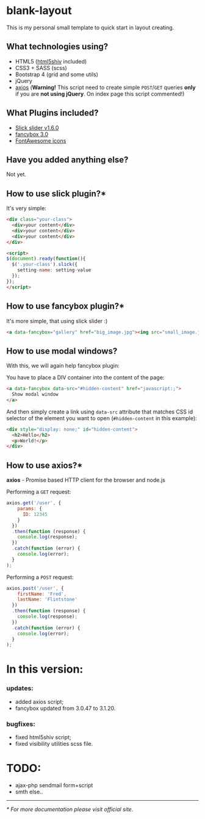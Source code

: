 # blank-layout
This is my personal small template to quick start in layout creating.

## What technologies using?
- HTML5 ([html5shiv](https://github.com/afarkas/html5shiv) included)
- CSS3 + SASS (scss)
- Bootstrap 4 (grid and some utils)
- jQuery
- [axios](https://www.npmjs.com/package/axios) (**Warning!** This script need to create simple `POST`/`GET` queries **only** if you are **not using jQuery**. On index page this script commented!)

## What Plugins included?
- [Slick slider v1.6.0](http://kenwheeler.github.io/slick/)
- [fancybox 3.0](http://fancyapps.com/fancybox/3/)
- [FontAwesome icons](http://fontawesome.io)

## Have you added anything else?
Not yet.

## How to use slick plugin?*
It's very simple:
```html
<div class="your-class">
  <div>your content</div>
  <div>your content</div>
  <div>your content</div>
</div>

<script>
$(document).ready(function(){
  $('.your-class').slick({
    setting-name: setting-value
  });
});
</script>
```

## How to use fancybox plugin?*
It's more simple, that using slick slider :)
```html
<a data-fancybox="gallery" href="big_image.jpg"><img src="small_image.jpg"></a>
```

## How to use modal windows?

With this, we will again help fancybox plugin:

You have to place a DIV container into the content of the page:
```html
<a data-fancybox data-src="#hidden-content" href="javascript:;">
  Show modal window
</a>
```

And then simply create a link using `data-src` attribute that matches CSS id selector of the element you want to open (`#hidden-content` in this example):
```html
<div style="display: none;" id="hidden-content">
  <h2>Hello</h2>
  <p>World!</p>
</div>
```

## How to use axios?*
**axios** - Promise based HTTP client for the browser and node.js

Performing a `GET` request:
```javascript
axios.get('/user', {
    params: {
      ID: 12345
    }
  })
  .then(function (response) {
    console.log(response);
  })
  .catch(function (error) {
    console.log(error);
  }
);
```
Performing a `POST` request:
```javascript
axios.post('/user', {
    firstName: 'Fred',
    lastName: 'Flintstone'
  })
  .then(function (response) {
    console.log(response);
  })
  .catch(function (error) {
    console.log(error);
  }
);
```



# In this version:
### updates:
- added axios script;
- fancybox updated from 3.0.47 to 3.1.20.

### bugfixes:
- fixed html5shiv script;
- fixed visibility utilities scss file.

# TODO:
- ajax-php sendmail form+script
- smth else..

***

*\* For more documentation please visit official site.*
